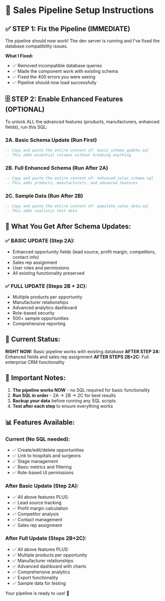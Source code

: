 # 🚀 Sales Pipeline Setup Instructions

## ✅ STEP 1: Fix the Pipeline (IMMEDIATE)

The pipeline should now work! The dev server is running and I've fixed the database compatibility issues.

**What I Fixed:**
- ✅ Removed incompatible database queries
- ✅ Made the component work with existing schema
- ✅ Fixed the 400 errors you were seeing
- ✅ Pipeline should now load successfully

## 🗄️ STEP 2: Enable Enhanced Features (OPTIONAL)

To unlock ALL the advanced features (products, manufacturers, enhanced fields), run this SQL:

### 2A. Basic Schema Update (Run First)
```sql
-- Copy and paste the entire content of: basic_schema_update.sql
-- This adds essential columns without breaking anything
```

### 2B. Full Enhanced Schema (Run After 2A)
```sql
-- Copy and paste the entire content of: enhanced_sales_schema.sql  
-- This adds products, manufacturers, and advanced features
```

### 2C. Sample Data (Run After 2B)
```sql
-- Copy and paste the entire content of: populate_sales_data.sql
-- This adds realistic test data
```

## 🎯 What You Get After Schema Updates:

### ✅ BASIC UPDATE (Step 2A):
- Enhanced opportunity fields (lead source, profit margin, competitors, contact info)
- Sales rep assignment
- User roles and permissions
- All existing functionality preserved

### ✅ FULL UPDATE (Steps 2B + 2C):
- Multiple products per opportunity
- Manufacturer relationships  
- Advanced analytics dashboard
- Role-based security
- 500+ sample opportunities
- Comprehensive reporting

## 🔧 Current Status:

**RIGHT NOW:** Basic pipeline works with existing database
**AFTER STEP 2A:** Enhanced fields and sales rep assignment
**AFTER STEPS 2B+2C:** Full enterprise CRM functionality

## 🚨 Important Notes:

1. **The pipeline works NOW** - no SQL required for basic functionality
2. **Run SQL in order** - 2A → 2B → 2C for best results  
3. **Backup your data** before running any SQL scripts
4. **Test after each step** to ensure everything works

## 📊 Features Available:

### Current (No SQL needed):
- ✅ Create/edit/delete opportunities
- ✅ Link to hospitals and surgeons
- ✅ Stage management
- ✅ Basic metrics and filtering
- ✅ Role-based UI permissions

### After Basic Update (Step 2A):
- ✅ All above features PLUS:
- ✅ Lead source tracking
- ✅ Profit margin calculation
- ✅ Competitor analysis
- ✅ Contact management
- ✅ Sales rep assignment

### After Full Update (Steps 2B+2C):
- ✅ All above features PLUS:
- ✅ Multiple products per opportunity
- ✅ Manufacturer relationships
- ✅ Advanced dashboard with charts
- ✅ Comprehensive analytics
- ✅ Export functionality
- ✅ Sample data for testing

Your pipeline is ready to use! 🎉 